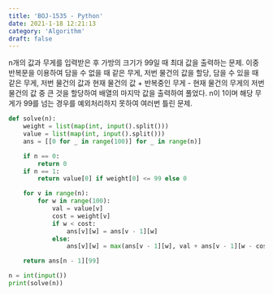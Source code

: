 ```yaml
---
title: 'BOJ-1535 - Python'
date: 2021-1-18 12:21:13
category: 'Algorithm'
draft: false
---
```

n개의 값과 무게를 입력받은 후 가방의 크기가 99일 때 최대 값을 출력하는 문제. 이중 반복문을 이용하여 담을 수 없을 때 같은 무게, 저번 물건의 값을 할당, 담을 수 있을 때 같은 무게, 저번 물건의 값과 현재 물건의 값 + 반복중인 무게 - 현재 물건의 무게의 저번 물건의 값 중 큰 것을 할당하여 배열의 마지막 값을 출력하여 풀었다. n이 1이며 해당 무게가 99를 넘는 경우를 예외처리하지 못하여 여러번 틀린 문제.
```python
def solve(n):
    weight = list(map(int, input().split()))
    value = list(map(int, input().split()))
    ans = [[0 for _ in range(100)] for _ in range(n)]

    if n == 0:
        return 0
    if n == 1:
        return value[0] if weight[0] <= 99 else 0

    for v in range(n):
        for w in range(100):
            val = value[v]
            cost = weight[v]
            if w < cost:
                ans[v][w] = ans[v - 1][w]
            else:
                ans[v][w] = max(ans[v - 1][w], val + ans[v - 1][w - cost])

    return ans[n - 1][99]

n = int(input())
print(solve(n))

```